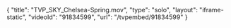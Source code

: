 {
    "title": "TVP_SKY_Chelsea-Spring.mov",
    "type": "solo",
    "layout": "iframe-static",
    "videoId": "91834599",
    "url": "\/tvpembed\/91834599"
}